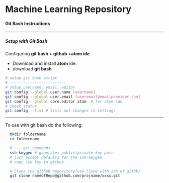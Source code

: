 # Machine Learning Repository

#### Git Bash Instructions
---
##### Setup with Git Bash
Configuring **git bash + github +atom ide**

- Download and install **atom** ide.
- download **git bash**

```bash
# setup git bash script
# -------------------------
# setup username, email, editor
git config --global user.name [username]
git config --global user.email [useremail@emailprovider.com]
git config --global core.editor atom  # for atom ide
# check status
git config --list # lists out changes to settings
```



---
To use with git bash do the following:
```bash
  mkdir foldername
  cd foldername

  # --- git commands
  ssh-keygen # generates public/private key pair
  # just accept defaults for the ssh-keygen
  # copy ssh key to github

  # Clone the github repository(use clone with ssh of githb)
  git clone nameOfRepo@github.com/projname/xxxx.git
```
